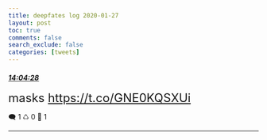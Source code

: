 ```yaml
---
title: deepfates log 2020-01-27
layout: post
toc: true
comments: false
search_exclude: false
categories: [tweets]
---
```



#### <a href = "https://twitter.com/deepfates/status/1221901811956641793">*14:04:28*</a>

<font size="5">masks   https://t.co/GNE0KQSXUi</font>



🗨️ 1 ♺ 0 🤍  1   

---
    
            

